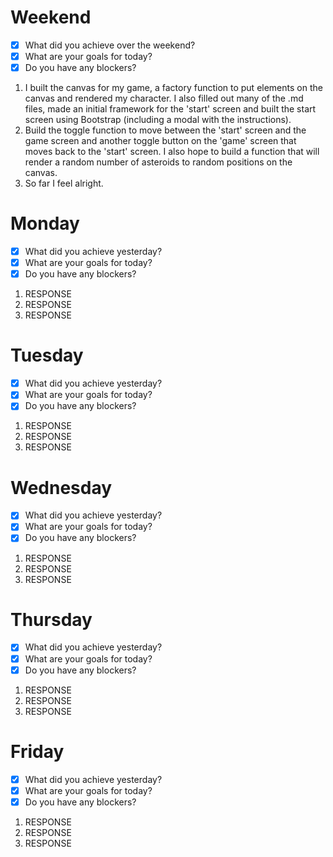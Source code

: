 # Weekend

- [x] What did you achieve over the weekend?
- [x] What are your goals for today?
- [x] Do you have any blockers?

1. I built the canvas for my game, a factory function to put elements on the canvas and rendered my character. I also filled out many of the .md files, made an initial framework for the 'start' screen and built the start screen using Bootstrap (including a modal with the instructions).
2. Build the toggle function to move between the 'start' screen and the game screen and another toggle button on the 'game' screen that moves back to the 'start' screen. I also hope to build a function that will render a random number of asteroids to random positions on the canvas.
3. So far I feel alright.

# Monday

- [x] What did you achieve yesterday?
- [x] What are your goals for today?
- [x] Do you have any blockers?

1. RESPONSE
2. RESPONSE
3. RESPONSE

# Tuesday

- [x] What did you achieve yesterday?
- [x] What are your goals for today?
- [x] Do you have any blockers?

1. RESPONSE
2. RESPONSE
3. RESPONSE

# Wednesday

- [x] What did you achieve yesterday?
- [x] What are your goals for today?
- [x] Do you have any blockers?

1. RESPONSE
2. RESPONSE
3. RESPONSE

# Thursday

- [x] What did you achieve yesterday?
- [x] What are your goals for today?
- [x] Do you have any blockers?

1. RESPONSE
2. RESPONSE
3. RESPONSE

# Friday

- [x] What did you achieve yesterday?
- [x] What are your goals for today?
- [x] Do you have any blockers?

1. RESPONSE
2. RESPONSE
3. RESPONSE
